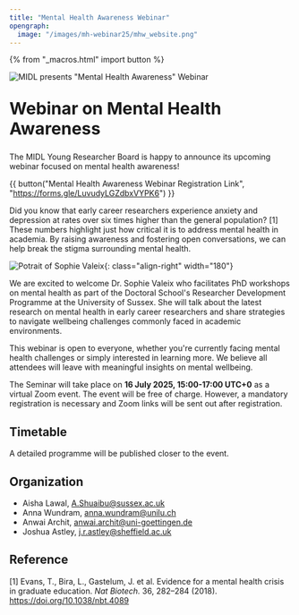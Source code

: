 ```yaml
---
title: "Mental Health Awareness Webinar"
opengraph:
  image: "/images/mh-webinar25/mhw_website.png"
---
```


{% from "_macros.html" import button %}

![MIDL presents "Mental Health Awareness" Webinar](/images/mh-webinar25/mhw_website.png)

<h1 style="font-size: 30px; margin-top: 30px; margin-bottom: 24px">Webinar on Mental Health Awareness</h1>

The MIDL Young Researcher Board is happy to announce its upcoming webinar focused on mental health awareness!

{{ button("Mental Health Awareness Webinar Registration Link", "https://forms.gle/LuvudyLGZdbxVYPK6") }}

Did you know that early career researchers experience anxiety and depression at rates over six times higher than the general population? [1] These numbers highlight just how critical it is to address mental health in academia. By raising awareness and fostering open conversations, we can help break the stigma surrounding mental health.

![Potrait of Sophie Valeix](/images/mh-webinar25/SV_photo.jpg){: class="align-right" width="180"}

We are excited to welcome Dr. Sophie Valeix who facilitates PhD workshops on mental health as part of the Doctoral School's Researcher Development Programme at the University of Sussex. She will talk about the latest research on mental health in early career researchers and share strategies to navigate wellbeing challenges commonly faced in academic environments.

This webinar is open to everyone, whether you're currently facing mental health challenges or simply interested in learning more. We believe all attendees will leave with meaningful insights on mental wellbeing.

The Seminar will take place on **16 July 2025, 15:00-17:00 UTC+0** as a virtual Zoom event.  The event will be free of charge. However, a mandatory registration is necessary and Zoom links will be sent out after registration.

## Timetable

A detailed programme will be published closer to the event.

## Organization

* Aisha Lawal, <A.Shuaibu@sussex.ac.uk>
* Anna Wundram, <anna.wundram@unilu.ch>
* Anwai Archit, <anwai.archit@uni-goettingen.de>
* Joshua Astley, <j.r.astley@sheffield.ac.uk>

## Reference

[1] Evans, T., Bira, L., Gastelum, J. et al. Evidence for a mental health crisis in graduate education. <i>Nat Biotech.</i> 36, 282–284 (2018). https://doi.org/10.1038/nbt.4089
